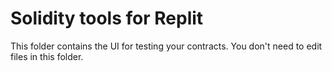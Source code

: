 # Solidity tools for Replit

This folder contains the UI for testing your contracts. You
don't need to edit files in this folder.
